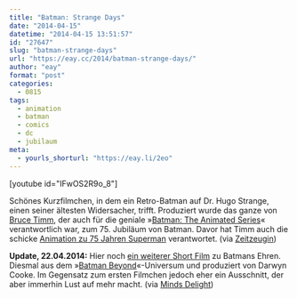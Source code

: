 ```yaml
---
title: "Batman: Strange Days"
date: "2014-04-15"
datetime: "2014-04-15 13:51:57"
id: "27647"
slug: "batman-strange-days"
url: "https://eay.cc/2014/batman-strange-days/"
author: "eay"
format: "post"
categories:
  - 0815
tags:
  - animation
  - batman
  - comics
  - dc
  - jubilaum
meta:
  - yourls_shorturl: "https://eay.li/2eo"
---
```


\[youtube id="IFwOS2R9o\_8"\]

Schönes Kurzfilmchen, in dem ein Retro-Batman auf Dr. Hugo Strange, einen seiner ältesten Widersacher, trifft. Produziert wurde das ganze von [Bruce Timm](https://en.wikipedia.org/wiki/Bruce_Timm), der auch für die geniale »[Batman: The Animated Series](https://en.wikipedia.org/wiki/Batman:_The_Animated_Series)« verantwortlich war, zum 75. Jubiläum von Batman. Davor hat Timm auch die schicke [Animation zu 75 Jahren Superman](//eay.cc/2013/75-jahre-superman-animiert/) verantwortet. (via [Zeitzeugin](http://zeitzeugin.net/2014/04/batman-strange-days/))

**Update, 22.04.2014:** Hier noch [ein weiterer Short Film](https://www.youtube.com/watch?v=DzeorvDlPe8) zu Batmans Ehren. Diesmal aus dem »[Batman Beyond](https://en.wikipedia.org/wiki/Batman_Beyond)«-Universum und produziert von Darwyn Cooke. Im Gegensatz zum ersten Filmchen jedoch eher ein Ausschnitt, der aber immerhin Lust auf mehr macht. (via [Minds Delight](http://www.mindsdelight.de/2014/04/ein-neuer-batman-beyond-kurzfilm-von-darwyn-cooke-zum-75-geburtstag-der-fledermaus/))
